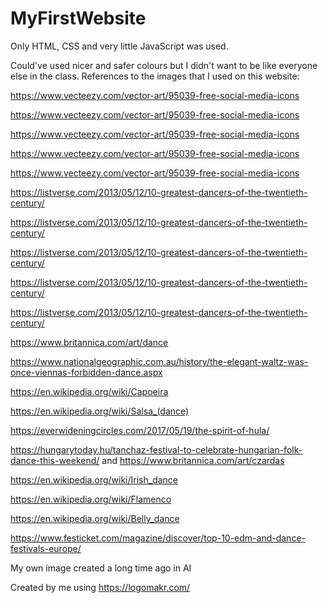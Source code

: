 # MyFirstWebsite
Only HTML, CSS and very little JavaScript was used.

Could've used nicer and safer colours but I didn't want to be like everyone else in the class.
References to the images that I used on this website: 

https://www.vecteezy.com/vector-art/95039-free-social-media-icons 

https://www.vecteezy.com/vector-art/95039-free-social-media-icons 

https://www.vecteezy.com/vector-art/95039-free-social-media-icons 

https://www.vecteezy.com/vector-art/95039-free-social-media-icons 

https://www.vecteezy.com/vector-art/95039-free-social-media-icons 

https://listverse.com/2013/05/12/10-greatest-dancers-of-the-twentieth-century/ 

https://listverse.com/2013/05/12/10-greatest-dancers-of-the-twentieth-century/ 

https://listverse.com/2013/05/12/10-greatest-dancers-of-the-twentieth-century/ 
	
https://listverse.com/2013/05/12/10-greatest-dancers-of-the-twentieth-century/ 

https://listverse.com/2013/05/12/10-greatest-dancers-of-the-twentieth-century/ 

https://www.britannica.com/art/dance 

https://www.nationalgeographic.com.au/history/the-elegant-waltz-was-once-viennas-forbidden-dance.aspx 

https://en.wikipedia.org/wiki/Capoeira 

https://en.wikipedia.org/wiki/Salsa_(dance) 

https://everwideningcircles.com/2017/05/19/the-spirit-of-hula/

https://hungarytoday.hu/tanchaz-festival-to-celebrate-hungarian-folk-dance-this-weekend/ and https://www.britannica.com/art/czardas 

https://en.wikipedia.org/wiki/Irish_dance 

https://en.wikipedia.org/wiki/Flamenco 

https://en.wikipedia.org/wiki/Belly_dance 
	
https://www.festicket.com/magazine/discover/top-10-edm-and-dance-festivals-europe/

My own image created a long time ago in AI

Created by me using https://logomakr.com/

